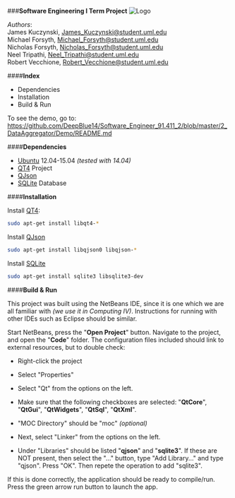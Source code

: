 ###**Software Engineering I Term Project**
![Logo](https://github.com/DeepBlue14/Software_Engineer_91.411_2/blob/master/2_DataAggregator/Code/se_logo.png)


*Authors*:  
James Kuczynski, James_Kuczynski@student.uml.edu  
Michael Forsyth, Michael_Forsyth@student.uml.edu  
Nicholas Forsyth, Nicholas_Forsyth@student.uml.edu  
Neel Tripathi, Neel_Tripathi@student.uml.edu  
Robert Vecchione, Robert_Vecchione@student.uml.edu  


####**Index**
- Dependencies
- Installation
- Build & Run


To see the demo, go to: https://github.com/DeepBlue14/Software_Engineer_91.411_2/blob/master/2_DataAggregator/Demo/README.md



####**Dependencies**
- [Ubuntu][2] 12.04-15.04 *(tested with 14.04)*
- [QT4][1] Project
- [QJson][4]
- [SQLite][3] Database



####**Installation**


Install [QT4][1]:
```bash
sudo apt-get install libqt4-*
```


Install [QJson][4]
```bash
sudo apt-get install libqjson0 libqjson-*
```


Install [SQLite][3]
```bash
sudo apt-get install sqlite3 libsqlite3-dev
```



####**Build & Run**


This project was built using the NetBeans IDE, since it is one which we are all familiar with *(we use it in Computing IV)*.  Instructions for running with other IDEs such as Eclipse should be similar.  

Start NetBeans, press the "**Open Project**" button.  Navigate to the project, and open the "**Code**" folder.  The configuration files included should link to external resources, but to double check:
- Right-click the project
- Select "Properties"
- Select "Qt" from the options on the left.
- Make sure that the following checkboxes are selected: "**QtCore**", "**QtGui**", "**QtWidgets**", "**QtSql**", "**QtXml**".
- "MOC Directory" should be "moc" *(optional)*

- Next, select "Linker" from the options on the left.
- Under "Libraries" should be listed "**qjson**" and "**sqlite3**".  If these are NOT present, then select the "..." button, type "Add Library..." and type "qjson".  Press "OK".  Then repete the operation to add "sqlite3".

If this is done correctly, the application should be ready to compile/run.  Press the green arrow run button to launch the app.





<!--links-->

[1]: http://qt-project.org/
[2]: http://www.ubuntu.com/
[3]: https://sqlite.org/
[4]: http://qjson.sourceforge.net/

